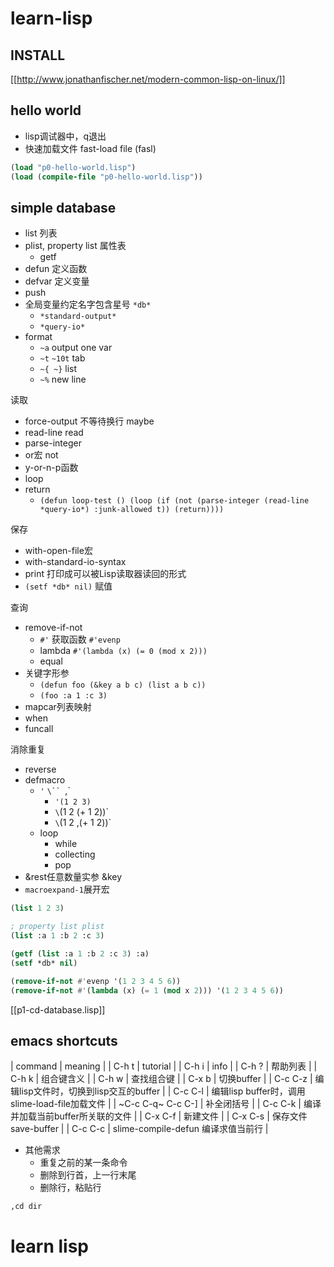 # learn-lisp

## INSTALL

[[http://www.jonathanfischer.net/modern-common-lisp-on-linux/]]


## hello world

* lisp调试器中，q退出
* 快速加载文件 fast-load file (fasl)

```lisp
(load "p0-hello-world.lisp")
(load (compile-file "p0-hello-world.lisp"))
```

## simple database

* list 列表
* plist, property list 属性表
  * getf
* defun 定义函数
* defvar 定义变量
* push
* 全局变量约定名字包含星号 `*db*`
  * `*standard-output*`
  * `*query-io*`
* format
  * `~a` output one var
  * `~t` `~10t` tab
  * `~{ ~}` list
  * `~%` new line

读取
* force-output 不等待换行 maybe
* read-line read
* parse-integer
* or宏 not
* y-or-n-p函数
* loop
* return
  * `(defun loop-test () (loop (if (not (parse-integer (read-line *query-io*) :junk-allowed t)) (return))))`

保存
* with-open-file宏
* with-standard-io-syntax
* print 打印成可以被Lisp读取器读回的形式
* `(setf *db* nil)` 赋值

查询
* remove-if-not
  * `#'` 获取函数 `#'evenp`
  * lambda `#'(lambda (x) (= 0 (mod x 2)))`
  * equal
* 关键字形参
  * `(defun foo (&key a b c) (list a b c))`
  * `(foo :a 1 :c 3)`
* mapcar列表映射
* when
* funcall

消除重复
* reverse
* defmacro
  * `'` `\`` `,`
    * `'(1 2 3)`
    * `\`(1 2 (+ 1 2))`
    * `\`(1 2 ,(+ 1 2))`
  * loop
    * while
    * collecting
    * pop
* &rest任意数量实参  &key
* `macroexpand-1`展开宏


```lisp
(list 1 2 3)

; property list plist
(list :a 1 :b 2 :c 3)

(getf (list :a 1 :b 2 :c 3) :a)
(setf *db* nil)

(remove-if-not #'evenp '(1 2 3 4 5 6))
(remove-if-not #'(lambda (x) (= 1 (mod x 2))) '(1 2 3 4 5 6))
```

[[p1-cd-database.lisp]]


## emacs shortcuts

| command | meaning |
| C-h t | tutorial |
| C-h i | info |
| C-h ? | 帮助列表 |
| C-h k | 组合键含义 |
| C-h w | 查找组合键 |
| C-x b | 切换buffer |
| C-c C-z | 编辑lisp文件时，切换到lisp交互的buffer |
| C-c C-l | 编辑lisp buffer时，调用slime-load-file加载文件 |
| ~C-c C-q~ C-c C-] | 补全闭括号 |
| C-c C-k | 编译并加载当前buffer所关联的文件 |
| C-x C-f | 新建文件 |
| C-x C-s | 保存文件save-buffer |
| C-c C-c | slime-compile-defun 编译求值当前行 |

* 其他需求
  * 重复之前的某一条命令
  * 删除到行首，上一行末尾
  * 删除行，粘贴行



```
,cd dir
```

# learn lisp

